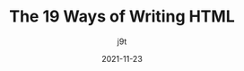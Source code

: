 ---
author: j9t
date: 2021-11-23
tags:
  - html
target_url: https://meiert.com/en/blog/the-ways-of-writing-html/
title: The 19 Ways of Writing HTML
---